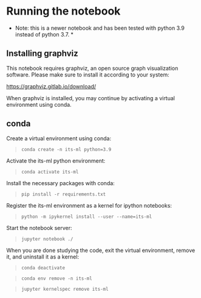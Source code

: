 # Running the notebook

* Note: this is a newer notebook and has been tested with python 3.9 instead of python 3.7. *

## Installing graphviz

This notebook requires graphviz, an open source graph visualization software.
Please make sure to install it according to your system:

https://graphviz.gitlab.io/download/

When graphviz is installed, you may continue by activating a virtual environment using conda.

## conda

Create a virtual environment using conda:

> `conda create -n its-ml python=3.9`

Activate the its-ml python environment:

> `conda activate its-ml`

Install the necessary packages with conda:

> `pip install -r requirements.txt`

Register the its-ml environment as a kernel for ipython notebooks:

> `python -m ipykernel install --user --name=its-ml`

Start the notebook server:

> `jupyter notebook ./`

When you are done studying the code, exit the virtual environment, remove it, and uninstall it as a kernel:

> `conda deactivate`

> `conda env remove -n its-ml`

> `jupyter kernelspec remove its-ml`
